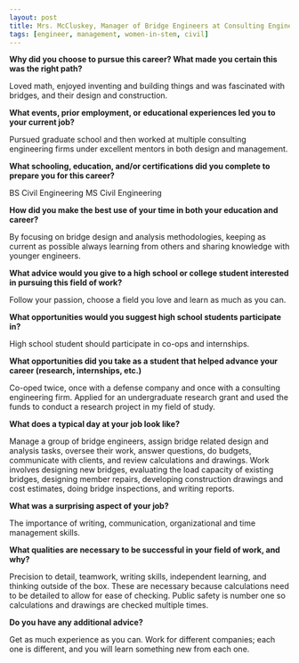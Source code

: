 ```yaml
---
layout: post
title: Mrs. McCluskey, Manager of Bridge Engineers at Consulting Engineering Firm
tags: [engineer, management, women-in-stem, civil]
---
```


**Why did you choose to pursue this career?  What made you certain this was the right path?**

Loved math, enjoyed inventing and building things and was fascinated with bridges, and their design and construction.

**What events, prior employment, or educational experiences led you to your current job?**

Pursued graduate school and then worked at multiple consulting engineering firms under excellent mentors in both design and management.

**What schooling, education, and/or certifications did you complete to prepare you for this career?**

BS Civil Engineering
MS Civil Engineering

**How did you make the best use of your time in both your education and career?**

By focusing on bridge design and analysis methodologies, keeping as current as possible always learning from others and sharing knowledge with younger engineers.

**What advice would you give to a high school or college student interested in pursuing this field of work?**

Follow your passion, choose a field you love and learn as much as you can.

**What opportunities would you suggest high school students participate in?**

High school student should participate in co-ops and internships.

**What opportunities did you take as a student that helped advance your career (research, internships, etc.)**

Co-oped twice, once with a defense company and once with a consulting engineering firm. Applied for an undergraduate research grant and used the funds to conduct a research project in my field of study.

**What does a typical day at your job look like?**

Manage a group of bridge engineers, assign bridge related design and analysis tasks, oversee their work, answer questions, do budgets, communicate with clients, and review calculations and drawings. Work involves designing new bridges, evaluating the load capacity of existing bridges, designing member repairs, developing construction drawings and cost estimates, doing bridge inspections, and writing reports.

**What was a surprising aspect of your job?**

The importance of writing, communication, organizational and time management skills.

**What qualities are necessary to be successful in your field of work, and why?**

Precision to detail, teamwork, writing skills, independent learning, and thinking outside of the box. These are necessary because calculations need to be detailed to allow for ease of checking. Public safety is number one so calculations and drawings are checked multiple times.

**Do you have any additional advice?**

Get as much experience as you can. Work for different companies; each one is different, and you will learn something new from each one.
